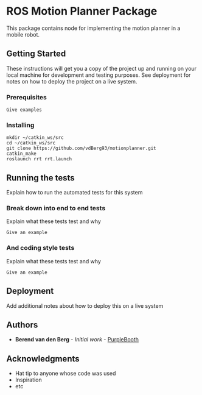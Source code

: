 # ROS Motion Planner Package

This package contains node for implementing the motion planner in a mobile robot.

## Getting Started

These instructions will get you a copy of the project up and running on your local machine for development and testing purposes. See deployment for notes on how to deploy the project on a live system.

### Prerequisites

```
Give examples
```

### Installing

```
mkdir ~/catkin_ws/src
cd ~/catkin_ws/src
git clone https://github.com/vdBerg93/motionplanner.git
catkin_make
roslaunch rrt rrt.launch
```
## Running the tests

Explain how to run the automated tests for this system

### Break down into end to end tests

Explain what these tests test and why

```
Give an example
```

### And coding style tests

Explain what these tests test and why

```
Give an example
```

## Deployment

Add additional notes about how to deploy this on a live system

## Authors

* **Berend van den Berg** - *Initial work* - [PurpleBooth](https://github.com/vdBerg93)

## Acknowledgments

* Hat tip to anyone whose code was used
* Inspiration
* etc
